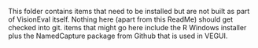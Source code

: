 This folder contains items that need to be installed but are not built
as part of VisionEval itself.  Nothing here (apart from this ReadMe)
should get checked into git.  items that might go here include the R
Windows installer plus the NamedCapture package from Github that is used
in VEGUI.
